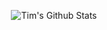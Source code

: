 <p align='center'>
  <img align="center" src="https://github-readme-stats.vercel.app/api?username=timtamimi&show_icons=true&title_color=fff&icon_color=79ff97&text_color=efefef&bg_color=24292e" alt="Tim's Github Stats">
</p>
